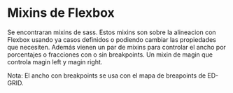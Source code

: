 # Mixins de Flexbox

Se encontraran mixins de sass. 
Estos mixins son sobre la alineacion con Flexbox usando ya casos definidos o podiendo cambiar las propiedades que necesiten. Además vienen un par de mixins para controlar el ancho por porcentajes o fracciones con o sin breakpoints.
Un mixin de magin que controla magin left y magin right.

Nota: El ancho con breakpoints se usa con el mapa de breapoints de ED-GRID.
